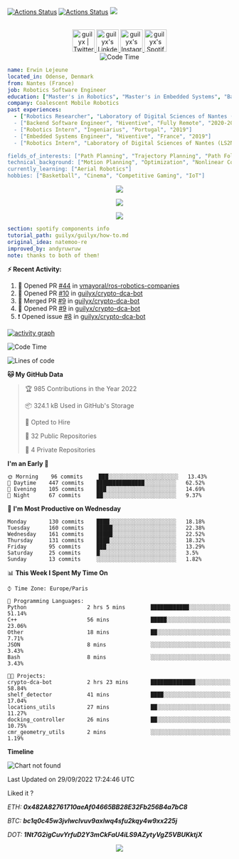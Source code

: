 [![Actions Status](https://github.com/guilyx/guilyx/workflows/wakatime-stats/badge.svg)](https://github.com/guilyx/guilyx/actions)
[![Actions Status](https://github.com/guilyx/guilyx/workflows/update-gh-activity/badge.svg)](https://github.com/guilyx/guilyx/actions)
![](https://visitor-badge.glitch.me/badge?page_id=guilyx.guilyx)

<p align="center">
<br/>
<a href="https://twitter.com/nthofhisname">
  <img alt="guilyx | Twitter" width="50px" src="https://user-images.githubusercontent.com/43545812/144034996-602b144a-16e1-41cc-99e7-c6040b20dcaf.png"/>
</a>
<a href="https://www.linkedin.com/in/erwinlejeune-lkn">
  <img alt="guilyx's LinkdeIN" width="50px" src="https://user-images.githubusercontent.com/43545812/144035037-0f415fc7-9f96-4517-a370-ccc6e78a714b.png" />
</a>
<a href="https://www.instagram.com/nthofhisname">
  <img alt="guilyx's Instagram" width="50px" src="https://user-images.githubusercontent.com/43545812/144035088-0dfb165f-8fe0-4d13-896c-876c29d2b128.png" />
</a>
<a href="https://open.spotify.com/user/11147618695?si=zZFn6uAGRLyoU02lsG50GA">
  <img alt="guilyx's Spotify" width="50px" src="https://user-images.githubusercontent.com/43545812/144035120-1ad5169b-91c7-4078-bef9-6a82c733f373.png" />
</a>
<br>
<img alt="Code Time" src="https://img.shields.io/endpoint?style=flat&url=https://codetime-api.datreks.com/badge/1615?logoColor=white%26project=%26recentMS=0%26showProject=false" />
</p>

```yaml
name: Erwin Lejeune
located_in: Odense, Denmark
from: Nantes (France)
job: Robotics Software Engineer
education: ["Master's in Robotics", "Master's in Embedded Systems", "Bachelor's in Electronics"]
company: Coalescent Mobile Robotics
past experiences: 
  - ["Robotics Researcher", "Laboratory of Digital Sciences of Nantes (LS2N)", "France", "2019-2021]
  - ["Backend Software Engineer", "Hiventive", "Fully Remote", "2020-2021"]
  - ["Robotics Intern", "Ingeniarius", "Portugal", "2019"]
  - ["Embedded Systems Engineer", "Hiventive", "France", "2019"]
  - ["Robotics Intern", "Laboratory of Digital Sciences of Nantes (LS2N)", "France", "2019"]

fields_of_interests: ["Path Planning", "Trajectory Planning", "Path Following", "Behaviour Planning", "Localization", "Sensor Fusion", "Embedded Systems"]
technical_background: ["Motion Planning", "Optimization", "Nonlinear Control", "Real-Time Systems", "Automated Planning"]
currently_learning: ["Aerial Robotics"]
hobbies: ["Basketball", "Cinema", "Competitive Gaming", "IoT"]
```

<p align="center">
  <img alig src="https://github-profile-trophy.vercel.app/?username=guilyx&column=6&rank=SSS,SS,S,AAA,AA,A,B,C" />
</p>

<p align="center">
  <a href="https://spotify-github-profile.vercel.app/api/view?uid=11147618695&redirect=true">
    <img src="https://spotify-github-profile.vercel.app/api/view?uid=11147618695&cover_image=true&theme=default&bar_color=e3e3e3&bar_color_cover=true">
  </a>
</p>

<p align="center">
  <img src="https://guilyx.vercel.app/api/top-played">
</p>
 
```yaml
section: spotify components info
tutorial_path: guilyx/guilyx/how-to.md
original_idea: natemoo-re
improved_by: andyruwruw
note: thanks to both of them!
```


**:zap: Recent Activity:**

<!--START_SECTION:activity-->
1. 💪 Opened PR [#44](https://github.com/vmayoral/ros-robotics-companies/pull/44) in [vmayoral/ros-robotics-companies](https://github.com/vmayoral/ros-robotics-companies)
2. 💪 Opened PR [#10](https://github.com/guilyx/crypto-dca-bot/pull/10) in [guilyx/crypto-dca-bot](https://github.com/guilyx/crypto-dca-bot)
3. 🎉 Merged PR [#9](https://github.com/guilyx/crypto-dca-bot/pull/9) in [guilyx/crypto-dca-bot](https://github.com/guilyx/crypto-dca-bot)
4. 💪 Opened PR [#9](https://github.com/guilyx/crypto-dca-bot/pull/9) in [guilyx/crypto-dca-bot](https://github.com/guilyx/crypto-dca-bot)
5. ❗️ Opened issue [#8](https://github.com/guilyx/crypto-dca-bot/issues/8) in [guilyx/crypto-dca-bot](https://github.com/guilyx/crypto-dca-bot)
<!--END_SECTION:activity-->

[![activity graph](https://activity-graph.herokuapp.com/graph?username=guilyx&custom_title=Erwin's%20activity%20graph&theme=github-light&hide_border=true)](https://github.com/ashutosh00710/github-readme-activity-graph)

<!--START_SECTION:waka-->
![Code Time](http://img.shields.io/badge/Code%20Time-774%20hrs%2055%20mins-blue)

![Lines of code](https://img.shields.io/badge/From%20Hello%20World%20I%27ve%20Written-294%20Thousand%20lines%20of%20code-blue)

**🐱 My GitHub Data** 

> 🏆 985 Contributions in the Year 2022
 > 
> 📦 324.1 kB Used in GitHub's Storage 
 > 
> 💼 Opted to Hire
 > 
> 📜 32 Public Repositories 
 > 
> 🔑 4 Private Repositories  
 > 
**I'm an Early 🐤** 

```text
🌞 Morning    96 commits     ███░░░░░░░░░░░░░░░░░░░░░░   13.43% 
🌆 Daytime    447 commits    ███████████████░░░░░░░░░░   62.52% 
🌃 Evening    105 commits    ███░░░░░░░░░░░░░░░░░░░░░░   14.69% 
🌙 Night      67 commits     ██░░░░░░░░░░░░░░░░░░░░░░░   9.37%

```
📅 **I'm Most Productive on Wednesday** 

```text
Monday       130 commits    ████░░░░░░░░░░░░░░░░░░░░░   18.18% 
Tuesday      160 commits    █████░░░░░░░░░░░░░░░░░░░░   22.38% 
Wednesday    161 commits    █████░░░░░░░░░░░░░░░░░░░░   22.52% 
Thursday     131 commits    ████░░░░░░░░░░░░░░░░░░░░░   18.32% 
Friday       95 commits     ███░░░░░░░░░░░░░░░░░░░░░░   13.29% 
Saturday     25 commits     █░░░░░░░░░░░░░░░░░░░░░░░░   3.5% 
Sunday       13 commits     ░░░░░░░░░░░░░░░░░░░░░░░░░   1.82%

```


📊 **This Week I Spent My Time On** 

```text
⌚︎ Time Zone: Europe/Paris

💬 Programming Languages: 
Python                   2 hrs 5 mins        ████████████░░░░░░░░░░░░░   51.14% 
C++                      56 mins             █████░░░░░░░░░░░░░░░░░░░░   23.06% 
Other                    18 mins             ██░░░░░░░░░░░░░░░░░░░░░░░   7.71% 
JSON                     8 mins              ░░░░░░░░░░░░░░░░░░░░░░░░░   3.43% 
Bash                     8 mins              ░░░░░░░░░░░░░░░░░░░░░░░░░   3.43%

🐱‍💻 Projects: 
crypto-dca-bot           2 hrs 23 mins       ██████████████░░░░░░░░░░░   58.84% 
shelf_detector           41 mins             ████░░░░░░░░░░░░░░░░░░░░░   17.04% 
locations_utils          27 mins             ██░░░░░░░░░░░░░░░░░░░░░░░   11.27% 
docking_controller       26 mins             ██░░░░░░░░░░░░░░░░░░░░░░░   10.75% 
cmr_geometry_utils       2 mins              ░░░░░░░░░░░░░░░░░░░░░░░░░   1.19%

```

**Timeline**

![Chart not found](https://raw.githubusercontent.com/guilyx/guilyx/master/charts/bar_graph.png) 


 Last Updated on 29/09/2022 17:24:46 UTC
<!--END_SECTION:waka-->

Liked it ?

*ETH: **0x482A82761710aeAf04665BB28E32Fb256B4a7bC8***

*BTC: **bc1q0c45w3jvlwclvuv9axlwq4sfu2kqy4w9xx225j***

*DOT: **1Nt7G2igCuvYrfuD2Y3mCkFaU4iLS9AZytyVgZ5VBUKktjX***

<p align="center">
  <img src="https://capsule-render.vercel.app/api?type=waving&color=gradient&height=60&section=footer"/>
</p>
